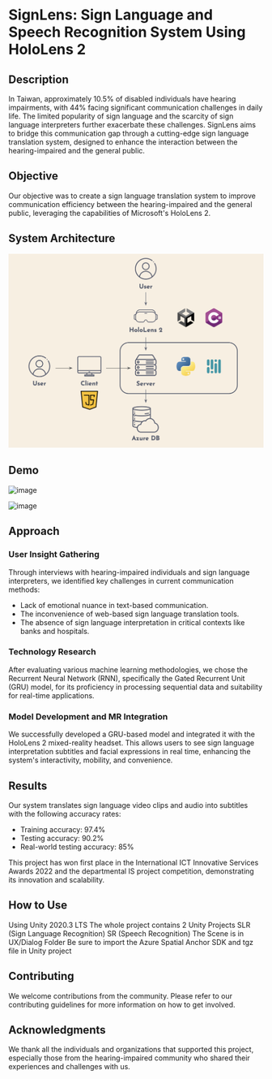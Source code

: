 # SignLens: Sign Language and Speech Recognition System Using HoloLens 2

## Description

In Taiwan, approximately 10.5% of disabled individuals have hearing impairments, with 44% facing significant communication challenges in daily life. The limited popularity of sign language and the scarcity of sign language interpreters further exacerbate these challenges. SignLens aims to bridge this communication gap through a cutting-edge sign language translation system, designed to enhance the interaction between the hearing-impaired and the general public.

## Objective

Our objective was to create a sign language translation system to improve communication efficiency between the hearing-impaired and the general public, leveraging the capabilities of Microsoft's HoloLens 2.

## System Architecture

![image](SignLens-System_Architecture.jpeg)


## Demo
![image](聽人使用者視角.gif)


![image](聽障使用者視角.gif)


## Approach

### User Insight Gathering

Through interviews with hearing-impaired individuals and sign language interpreters, we identified key challenges in current communication methods:
- Lack of emotional nuance in text-based communication.
- The inconvenience of web-based sign language translation tools.
- The absence of sign language interpretation in critical contexts like banks and hospitals.

### Technology Research

After evaluating various machine learning methodologies, we chose the Recurrent Neural Network (RNN), specifically the Gated Recurrent Unit (GRU) model, for its proficiency in processing sequential data and suitability for real-time applications.

### Model Development and MR Integration

We successfully developed a GRU-based model and integrated it with the HoloLens 2 mixed-reality headset. This allows users to see sign language interpretation subtitles and facial expressions in real time, enhancing the system's interactivity, mobility, and convenience.

## Results

Our system translates sign language video clips and audio into subtitles with the following accuracy rates:
- Training accuracy: 97.4%
- Testing accuracy: 90.2%
- Real-world testing accuracy: 85%

This project has won first place in the International ICT Innovative Services Awards 2022 and the departmental IS project competition, demonstrating its innovation and scalability.

## How to Use
Using Unity 2020.3 LTS
The whole project contains 2 Unity Projects
SLR (Sign Language Recognition)
SR  (Speech Recognition)
The Scene is in UX/Dialog Folder
Be sure to import the Azure Spatial Anchor SDK and tgz file in Unity project
## Contributing

We welcome contributions from the community. Please refer to our contributing guidelines for more information on how to get involved.


## Acknowledgments

We thank all the individuals and organizations that supported this project, especially those from the hearing-impaired community who shared their experiences and challenges with us.

